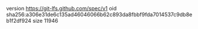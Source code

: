 version https://git-lfs.github.com/spec/v1
oid sha256:a306e31de6c135ad46046066b62c893da8fbbf9fda7014537c9db8eb1f2df924
size 11946
